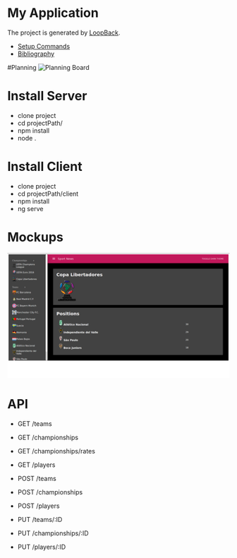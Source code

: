 # My Application

The project is generated by [LoopBack](http://loopback.io).

* [Setup Commands](https://github.com/kapit4n/angular-ball/wiki/Setup-commands)
* [Bibliography](https://github.com/kapit4n/angular-ball/wiki/Bibliography)

#Planning
![Planning Board](https://github.com/kapit4n/angular-ball/projects/1)

# Install Server
* clone project
* cd projectPath/
* npm install
* node .

# Install Client
* clone project
* cd projectPath/client
* npm install
* ng serve

# Mockups
![Championships](https://github.com/kapit4n/angular-ball/raw/master/mockups/home_1.png)

# API
* GET /teams
* GET /championships
* GET /championships/rates
* GET /players


* POST /teams
* POST /championships
* POST /players

* PUT /teams/:ID
* PUT /championships/:ID
* PUT /players/:ID

